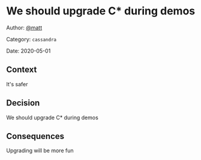 # We should upgrade C* during demos

Author: [@matt](slack://user?team=TJUEA1664&id=UNYK5RRT5)

Category: `cassandra`

Date: 2020-05-01

## Context

It&#39;s safer

## Decision

We should upgrade C* during demos

## Consequences

Upgrading will be more fun
